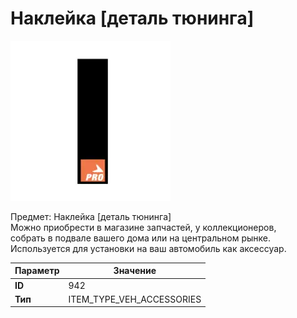 # Наклейка [деталь тюнинга]

![Item Image](../img/942.webp?raw=true)

Предмет: Наклейка [деталь тюнинга]<br>Можно приобрести в магазине запчастей, у коллекционеров,<br>собрать в подвале вашего дома или на центральном рынке.<br>Используется для установки на ваш автомобиль как аксессуар.


| Параметр | Значение |
|----------|----------|
| **ID** | 942 |
| **Тип** | ITEM_TYPE_VEH_ACCESSORIES |

